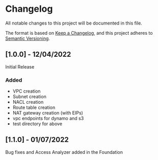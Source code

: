 # Changelog
All notable changes to this project will be documented in this file.

The format is based on [Keep a Changelog](https://keepachangelog.com/en/1.0.0/),
and this project adheres to [Semantic Versioning](https://semver.org/spec/v2.0.0.html).

## [1.0.0] - 12/04/2022
Initial Release
### Added
- VPC creation
- Subnet creation
- NACL creation
- Route table creation
- NAT gateway creation (with EIPs)
- vpc endpoints for dynamo and s3
- test directory for above

## [1.1.0] - 01/07/2022
Bug fixes and Access Analyzer added in the Foundation
